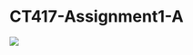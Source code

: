 # CT417-Assignment1-A
[![](https://jitpack.io/v/Rorysweeney99/CT417-Assignment1-A.svg)](https://jitpack.io/#Rorysweeney99/CT417-Assignment1-A)
